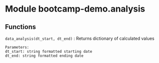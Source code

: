 Module bootcamp-demo.analysis
=============================

Functions
---------

    
`data_analysis(dt_start, dt_end)`
:   Returns dictionary of calculated values
    
    Parameters:
    dt_start: string formatted starting date
    dt_end: string formatted ending date
